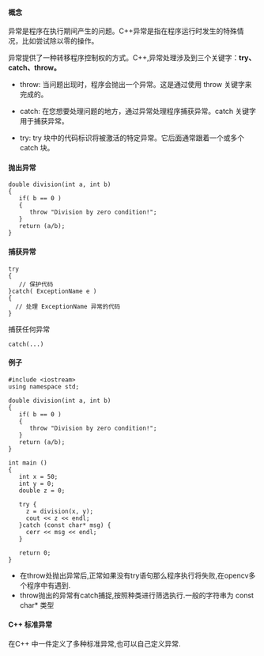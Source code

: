 #### 概念

异常是程序在执行期间产生的问题。C++异常是指在程序运行时发生的特殊情况，比如尝试除以零的操作。

异常提供了一种转移程序控制权的方式。C++,异常处理涉及到三个关键字：**try、catch、throw。**

- throw: 当问题出现时，程序会抛出一个异常。这是通过使用 throw 关键字来完成的。

- catch: 在您想要处理问题的地方，通过异常处理程序捕获异常。catch 关键字用于捕获异常。

- try: try 块中的代码标识将被激活的特定异常。它后面通常跟着一个或多个 catch 块。


#### 抛出异常
```
double division(int a, int b)
{
   if( b == 0 )
   {
      throw "Division by zero condition!";
   }
   return (a/b);
}
```

#### 捕获异常

```
try
{
   // 保护代码
}catch( ExceptionName e )
{
  // 处理 ExceptionName 异常的代码
}
```

捕获任何异常
```
catch(...) 
```

#### 例子  
```
#include <iostream>
using namespace std;
 
double division(int a, int b)
{
   if( b == 0 )
   {
      throw "Division by zero condition!";
   }
   return (a/b);
}
 
int main ()
{
   int x = 50;
   int y = 0;
   double z = 0;
 
   try {
     z = division(x, y);
     cout << z << endl;
   }catch (const char* msg) {
     cerr << msg << endl;
   }
 
   return 0;
}
```

- 在throw处抛出异常后,正常如果没有try语句那么程序执行将失败,在opencv多个程序中有遇到.
- throw抛出的异常有catch捕捉,按照种类进行筛选执行.一般的字符串为 const char* 类型


#### C++ 标准异常

在C++ 中一件定义了多种标准异常,也可以自己定义异常.
